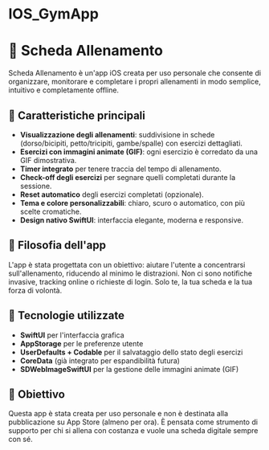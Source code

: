 # IOS_GymApp

# 💪 Scheda Allenamento

Scheda Allenamento è un'app iOS creata per uso personale che consente di organizzare, monitorare e completare i propri allenamenti in modo semplice, intuitivo e completamente offline.

## 📱 Caratteristiche principali

- **Visualizzazione degli allenamenti**: suddivisione in schede (dorso/bicipiti, petto/tricipiti, gambe/spalle) con esercizi dettagliati.
- **Esercizi con immagini animate (GIF)**: ogni esercizio è corredato da una GIF dimostrativa.
- **Timer integrato** per tenere traccia del tempo di allenamento.
- **Check-off degli esercizi** per segnare quelli completati durante la sessione.
- **Reset automatico** degli esercizi completati (opzionale).
- **Tema e colore personalizzabili**: chiaro, scuro o automatico, con più scelte cromatiche.
- **Design nativo SwiftUI**: interfaccia elegante, moderna e responsive.

## 🧠 Filosofia dell'app

L'app è stata progettata con un obiettivo: aiutare l'utente a concentrarsi sull'allenamento, riducendo al minimo le distrazioni. Non ci sono notifiche invasive, tracking online o richieste di login. Solo te, la tua scheda e la tua forza di volontà.

## 🔧 Tecnologie utilizzate

- **SwiftUI** per l'interfaccia grafica
- **AppStorage** per le preferenze utente
- **UserDefaults + Codable** per il salvataggio dello stato degli esercizi
- **CoreData** (già integrato per espandibilità futura)
- **SDWebImageSwiftUI** per la gestione delle immagini animate (GIF)

## 🎯 Obiettivo

Questa app è stata creata per uso personale e non è destinata alla pubblicazione su App Store (almeno per ora). È pensata come strumento di supporto per chi si allena con costanza e vuole una scheda digitale sempre con sé.

